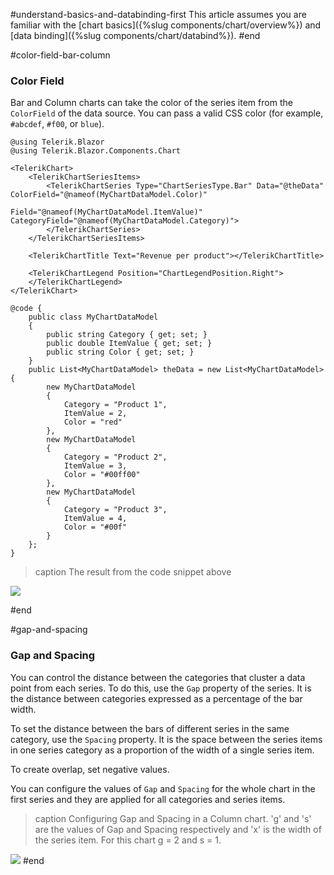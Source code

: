 #understand-basics-and-databinding-first
This article assumes you are familiar with the [chart basics]({%slug components/chart/overview%}) and [data binding]({%slug components/chart/databind%}).
#end

#color-field-bar-column
### Color Field

Bar and Column charts can take the color of the series item from the `ColorField` of the data source. You can pass a valid CSS color (for example, `#abcdef`, `#f00`, or `blue`).

````CSHTML
@using Telerik.Blazor
@using Telerik.Blazor.Components.Chart

<TelerikChart>
	<TelerikChartSeriesItems>
		<TelerikChartSeries Type="ChartSeriesType.Bar" Data="@theData" ColorField="@nameof(MyChartDataModel.Color)"
							Field="@nameof(MyChartDataModel.ItemValue)" CategoryField="@nameof(MyChartDataModel.Category)">
		</TelerikChartSeries>
	</TelerikChartSeriesItems>

	<TelerikChartTitle Text="Revenue per product"></TelerikChartTitle>

	<TelerikChartLegend Position="ChartLegendPosition.Right">
	</TelerikChartLegend>
</TelerikChart>

@code {
	public class MyChartDataModel
	{
		public string Category { get; set; }
		public double ItemValue { get; set; }
		public string Color { get; set; }
	}
	public List<MyChartDataModel> theData = new List<MyChartDataModel>
{
		new MyChartDataModel
		{
			Category = "Product 1",
			ItemValue = 2,
			Color = "red"
		},
		new MyChartDataModel
		{
			Category = "Product 2",
			ItemValue = 3,
			Color = "#00ff00"
		},
		new MyChartDataModel
		{
			Category = "Product 3",
			ItemValue = 4,
			Color = "#00f"
		}
	};
}
````

>caption The result from the code snippet above

![](images/color-field-bar-column-chart.png)

#end

#gap-and-spacing
### Gap and Spacing

You can control the distance between the categories that cluster a data point from each series. To do this, use the `Gap` property of the series. It is the distance between categories expressed as a percentage of the bar width.

To set the distance between the bars of different series in the same category, use the `Spacing` property. It is the space between the series items in one series category as a proportion of the width of a single series item.

To create overlap, set negative values.

You can configure the values of `Gap` and `Spacing` for the whole chart in the first series and they are applied for all categories and series items.

>caption  Configuring Gap and Spacing in a Column chart. 'g' and 's' are the values of Gap and Spacing respectively and 'x' is the width of the series item. For this chart g = 2 and s = 1.

![](images/gap-and-spacing.png)
#end

